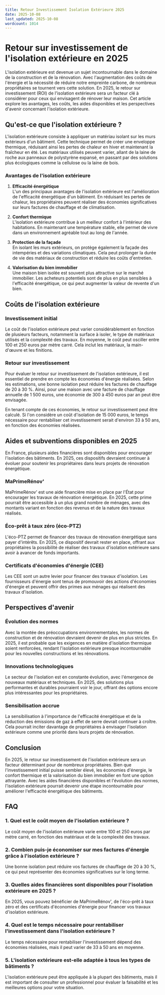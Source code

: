 ```yaml
---
title: Retour Investissement Isolation Extérieure 2025
date: 2025-10-08
last_updated: 2025-10-08
wordcount: 1014
---
```


# Retour sur investissement de l'isolation extérieure en 2025

L'isolation extérieure est devenue un sujet incontournable dans le domaine de la construction et de la rénovation. Avec l'augmentation des coûts de l'énergie et la nécessité de réduire notre empreinte carbone, de nombreux propriétaires se tournent vers cette solution. En 2025, le retour sur investissement (ROI) de l'isolation extérieure sera un facteur clé à considérer pour ceux qui envisagent de rénover leur maison. Cet article explore les avantages, les coûts, les aides disponibles et les perspectives d'avenir concernant l'isolation extérieure.

## Qu'est-ce que l'isolation extérieure ?

L'isolation extérieure consiste à appliquer un matériau isolant sur les murs extérieurs d'un bâtiment. Cette technique permet de créer une enveloppe thermique, réduisant ainsi les pertes de chaleur en hiver et maintenant la fraîcheur en été. Les matériaux utilisés peuvent varier, allant de la laine de roche aux panneaux de polystyrène expansé, en passant par des solutions plus écologiques comme la cellulose ou la laine de bois.

### Avantages de l'isolation extérieure

1. **Efficacité énergétique**  
   L'un des principaux avantages de l'isolation extérieure est l'amélioration de l'efficacité énergétique d'un bâtiment. En réduisant les pertes de chaleur, les propriétaires peuvent réaliser des économies significatives sur leurs factures de chauffage et de climatisation.

2. **Confort thermique**  
   L'isolation extérieure contribue à un meilleur confort à l'intérieur des habitations. En maintenant une température stable, elle permet de vivre dans un environnement agréable tout au long de l'année.

3. **Protection de la façade**  
   En isolant les murs extérieurs, on protège également la façade des intempéries et des variations climatiques. Cela peut prolonger la durée de vie des matériaux de construction et réduire les coûts d'entretien.

4. **Valorisation du bien immobilier**  
   Une maison bien isolée est souvent plus attractive sur le marché immobilier. Les acheteurs potentiels sont de plus en plus sensibles à l'efficacité énergétique, ce qui peut augmenter la valeur de revente d'un bien.

## Coûts de l'isolation extérieure

### Investissement initial

Le coût de l'isolation extérieure peut varier considérablement en fonction de plusieurs facteurs, notamment la surface à isoler, le type de matériaux utilisés et la complexité des travaux. En moyenne, le coût peut osciller entre 100 et 250 euros par mètre carré. Cela inclut les matériaux, la main-d'œuvre et les finitions.

### Retour sur investissement

Pour évaluer le retour sur investissement de l'isolation extérieure, il est essentiel de prendre en compte les économies d'énergie réalisées. Selon les estimations, une bonne isolation peut réduire les factures de chauffage de 20 à 30 %. Ainsi, pour une maison avec une facture de chauffage annuelle de 1 500 euros, une économie de 300 à 450 euros par an peut être envisagée.

En tenant compte de ces économies, le retour sur investissement peut être calculé. Si l'on considère un coût d'isolation de 15 000 euros, le temps nécessaire pour rentabiliser cet investissement serait d'environ 33 à 50 ans, en fonction des économies réalisées.

## Aides et subventions disponibles en 2025

En France, plusieurs aides financières sont disponibles pour encourager l'isolation des bâtiments. En 2025, ces dispositifs devraient continuer à évoluer pour soutenir les propriétaires dans leurs projets de rénovation énergétique.

### MaPrimeRénov'

MaPrimeRénov' est une aide financière mise en place par l'État pour encourager les travaux de rénovation énergétique. En 2025, cette prime pourrait être accessible à un plus grand nombre de ménages, avec des montants variant en fonction des revenus et de la nature des travaux réalisés.

### Éco-prêt à taux zéro (éco-PTZ)

L'éco-PTZ permet de financer des travaux de rénovation énergétique sans payer d'intérêts. En 2025, ce dispositif devrait rester en place, offrant aux propriétaires la possibilité de réaliser des travaux d'isolation extérieure sans avoir à avancer de fonds importants.

### Certificats d'économies d'énergie (CEE)

Les CEE sont un autre levier pour financer des travaux d'isolation. Les fournisseurs d'énergie sont tenus de promouvoir des actions d'économies d'énergie et peuvent offrir des primes aux ménages qui réalisent des travaux d'isolation.

## Perspectives d'avenir

### Évolution des normes

Avec la montée des préoccupations environnementales, les normes de construction et de rénovation devraient devenir de plus en plus strictes. En 2025, il est probable que les exigences en matière d'isolation thermique soient renforcées, rendant l'isolation extérieure presque incontournable pour les nouvelles constructions et les rénovations.

### Innovations technologiques

Le secteur de l'isolation est en constante évolution, avec l'émergence de nouveaux matériaux et techniques. En 2025, des solutions plus performantes et durables pourraient voir le jour, offrant des options encore plus intéressantes pour les propriétaires.

### Sensibilisation accrue

La sensibilisation à l'importance de l'efficacité énergétique et de la réduction des émissions de gaz à effet de serre devrait continuer à croître. Cela pourrait inciter davantage de propriétaires à envisager l'isolation extérieure comme une priorité dans leurs projets de rénovation.

## Conclusion

En 2025, le retour sur investissement de l'isolation extérieure sera un facteur déterminant pour de nombreux propriétaires. Bien que l'investissement initial puisse sembler élevé, les économies d'énergie, le confort thermique et la valorisation du bien immobilier en font une option attrayante. Avec les aides financières disponibles et l'évolution des normes, l'isolation extérieure pourrait devenir une étape incontournable pour améliorer l'efficacité énergétique des bâtiments.

## FAQ

### 1. Quel est le coût moyen de l'isolation extérieure ?

Le coût moyen de l'isolation extérieure varie entre 100 et 250 euros par mètre carré, en fonction des matériaux et de la complexité des travaux.

### 2. Combien puis-je économiser sur mes factures d'énergie grâce à l'isolation extérieure ?

Une bonne isolation peut réduire vos factures de chauffage de 20 à 30 %, ce qui peut représenter des économies significatives sur le long terme.

### 3. Quelles aides financières sont disponibles pour l'isolation extérieure en 2025 ?

En 2025, vous pouvez bénéficier de MaPrimeRénov', de l'éco-prêt à taux zéro et des certificats d'économies d'énergie pour financer vos travaux d'isolation extérieure.

### 4. Quel est le temps nécessaire pour rentabiliser l'investissement dans l'isolation extérieure ?

Le temps nécessaire pour rentabiliser l'investissement dépend des économies réalisées, mais il peut varier de 33 à 50 ans en moyenne.

### 5. L'isolation extérieure est-elle adaptée à tous les types de bâtiments ?

L'isolation extérieure peut être appliquée à la plupart des bâtiments, mais il est important de consulter un professionnel pour évaluer la faisabilité et les meilleures options pour votre situation.